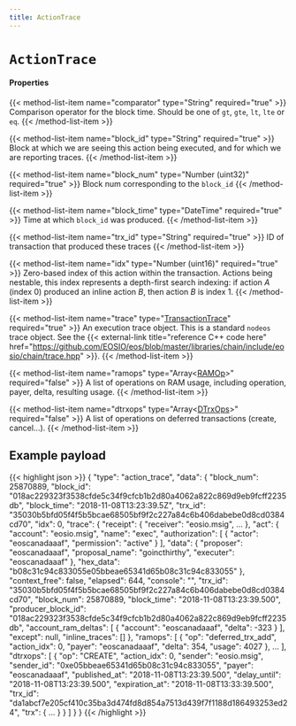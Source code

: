 ```yaml
---
title: ActionTrace
---
```


# `ActionTrace`

#### Properties

{{< method-list-item name="comparator" type="String" required="true" >}}
  Comparison operator for the block time. Should be one of `gt`, `gte`, `lt`, `lte` or `eq`.
{{< /method-list-item >}}

{{< method-list-item name="block_id" type="String" required="true" >}}
  Block at which we are seeing this action being executed, and for which we are reporting traces.
{{< /method-list-item >}}

{{< method-list-item name="block_num" type="Number (uint32)" required="true" >}}
  Block num corresponding to the `block_id`
{{< /method-list-item >}}

{{< method-list-item name="block_time" type="DateTime" required="true" >}}
  Time at which `block_id` was produced.
{{< /method-list-item >}}

{{< method-list-item name="trx_id" type="String" required="true" >}}
  ID of transaction that produced these traces
{{< /method-list-item >}}

{{< method-list-item name="idx" type="Number (uint16)" required="true" >}}
  Zero-based index of this action within the transaction. Actions being nestable, this index represents a depth-first search indexing: if action _A_ (index 0) produced an inline action _B_, then action _B_ is index 1.
{{< /method-list-item >}}

{{< method-list-item name="trace" type="[TransactionTrace](/reference/eosio/types/transactiontrace)" required="true" >}}
  An execution trace object. This is a standard `nodeos` trace object. See the {{< external-link title="reference C++ code here" href="https://github.com/EOSIO/eos/blob/master/libraries/chain/include/eosio/chain/trace.hpp" >}}.
{{< /method-list-item >}}

{{< method-list-item name="ramops" type="Array&lt;[RAMOp](/reference/eosio/types/ramop)&gt;" required="false" >}}
  A list of operations on RAM usage, including operation, payer, delta, resulting usage.
{{< /method-list-item >}}

{{< method-list-item name="dtrxops" type="Array&lt;[DTrxOps](/reference/eosio/types/dtrxop)&gt;" required="false" >}}
  A list of operations on deferred transactions (create, cancel...).
{{< /method-list-item >}}

<!--
  * `dbops` **{{< external-link title="Array" href="https://developer.mozilla.org/docs/Web/JavaScript/Reference/Global_Objects/Array)**: list of database operations, including the payer, the type of the operation (insert, update or delete), the previous row value and the new row value (in case of updates for example" >}}.
-->

## Example payload

{{< highlight json >}}
{
  "type": "action_trace",
  "data": {
    "block_num": 25870889,
    "block_id": "018ac229323f3538cfde5c34f9cfcb1b2d80a4062a822c869d9eb9fcff2235db",
    "block_time": "2018-11-08T13:23:39.5Z",
    "trx_id": "35030b5bfd05f4f5b5bcae68505bf9f2c227a84c6b406dabebe0d8cd0384cd70",
    "idx": 0,
    "trace": {
      "receipt": {
        "receiver": "eosio.msig",
        ...
      },
      "act": {
        "account": "eosio.msig",
        "name": "exec",
        "authorization": [
          {
            "actor": "eoscanadaaaf",
            "permission": "active"
          }
        ],
        "data": {
          "proposer": "eoscanadaaaf",
          "proposal_name": "goincthirthy",
          "executer": "eoscanadaaaf"
        },
        "hex_data": "b08c31c94c833055e05bbeae65341d65b08c31c94c833055"
      },
      "context_free": false,
      "elapsed": 644,
      "console": "",
      "trx_id": "35030b5bfd05f4f5b5bcae68505bf9f2c227a84c6b406dabebe0d8cd0384cd70",
      "block_num": 25870889,
      "block_time": "2018-11-08T13:23:39.500",
      "producer_block_id": "018ac229323f3538cfde5c34f9cfcb1b2d80a4062a822c869d9eb9fcff2235db",
      "account_ram_deltas": [
        {
          "account": "eoscanadaaaf",
          "delta": -323
        }
      ],
      "except": null,
      "inline_traces": []
    },
    "ramops": [
      {
        "op": "deferred_trx_add",
        "action_idx": 0,
        "payer": "eoscanadaaaf",
        "delta": 354,
        "usage": 4027
      },
        ...
    ],
    "dtrxops": [
      {
        "op": "CREATE",
        "action_idx": 0,
        "sender": "eosio.msig",
        "sender_id": "0xe05bbeae65341d65b08c31c94c833055",
        "payer": "eoscanadaaaf",
        "published_at": "2018-11-08T13:23:39.500",
        "delay_until": "2018-11-08T13:23:39.500",
        "expiration_at": "2018-11-08T13:33:39.500",
        "trx_id": "da1abcf7e205cf410c35ba3d474fd8d854a7513d439f7f1188d186493253ed24",
        "trx": {
         ...
        }
      }
    ]
  }
}
{{< /highlight >}}